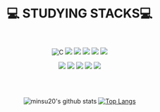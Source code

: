 <div align=center><h1>💻 STUDYING STACKS💻</h1></div>

<div align=center> 

<br>

![C](https://img.shields.io/badge/c-%2300599C.svg?style=for-the-badge&logo=c&logoColor=white) <img src="https://img.shields.io/badge/c++-00599C?style=for-the-badge&logo=c%2B%2B&logoColor=white"> <img src="https://img.shields.io/badge/java-007396?style=for-the-badge&logo=java&logoColor=white"> <img src="https://img.shields.io/badge/python-3776AB?style=for-the-badge&logo=python&logoColor=white"> <img src="https://img.shields.io/badge/mysql-4479A1?style=for-the-badge&logo=mysql&logoColor=white"> <img src="https://img.shields.io/badge/dart-0175C2?style=for-the-badge&logo=dart&logoColor=white">

<img src="https://img.shields.io/badge/mongoDB-47A248?style=for-the-badge&logo=MongoDB&logoColor=white">  <img src="https://img.shields.io/badge/spring-6DB33F?style=for-the-badge&logo=spring&logoColor=white"> <img src="https://img.shields.io/badge/springboot-6DB33F?style=for-the-badge&logo=springboot&logoColor=white"> <img src="https://img.shields.io/badge/amazonaws-232F3E?style=for-the-badge&logo=amazonaws&logoColor=white"> <img src="https://img.shields.io/badge/flutter-02569B?style=for-the-badge&logo=flutter&logoColor=white">


<br><br>

![minsu20's github stats](https://github-readme-stats.vercel.app/api?username=minsu20&show_icons=true)
[![Top Langs](https://github-readme-stats.vercel.app/api/top-langs/?username=minsu20&layout=compact&theme=default&langs_count=5)](https://github.com/anuraghazra/github-readme-stats)
